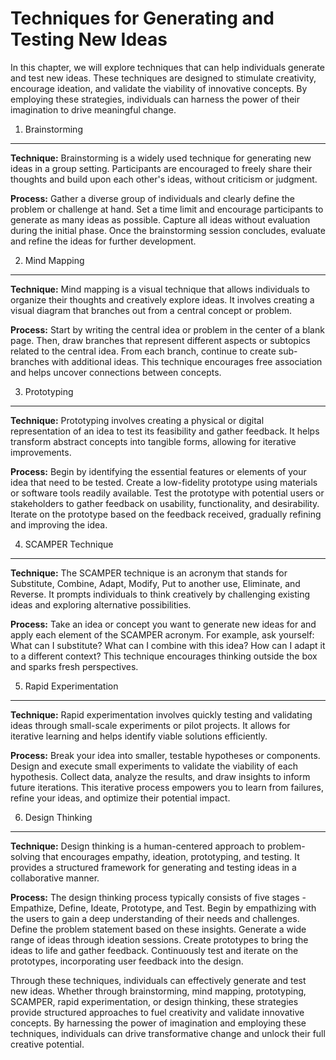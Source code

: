 Techniques for Generating and Testing New Ideas
===========================================================

In this chapter, we will explore techniques that can help individuals generate and test new ideas. These techniques are designed to stimulate creativity, encourage ideation, and validate the viability of innovative concepts. By employing these strategies, individuals can harness the power of their imagination to drive meaningful change.

1. Brainstorming
----------------

**Technique:** Brainstorming is a widely used technique for generating new ideas in a group setting. Participants are encouraged to freely share their thoughts and build upon each other's ideas, without criticism or judgment.

**Process:** Gather a diverse group of individuals and clearly define the problem or challenge at hand. Set a time limit and encourage participants to generate as many ideas as possible. Capture all ideas without evaluation during the initial phase. Once the brainstorming session concludes, evaluate and refine the ideas for further development.

2. Mind Mapping
---------------

**Technique:** Mind mapping is a visual technique that allows individuals to organize their thoughts and creatively explore ideas. It involves creating a visual diagram that branches out from a central concept or problem.

**Process:** Start by writing the central idea or problem in the center of a blank page. Then, draw branches that represent different aspects or subtopics related to the central idea. From each branch, continue to create sub-branches with additional ideas. This technique encourages free association and helps uncover connections between concepts.

3. Prototyping
--------------

**Technique:** Prototyping involves creating a physical or digital representation of an idea to test its feasibility and gather feedback. It helps transform abstract concepts into tangible forms, allowing for iterative improvements.

**Process:** Begin by identifying the essential features or elements of your idea that need to be tested. Create a low-fidelity prototype using materials or software tools readily available. Test the prototype with potential users or stakeholders to gather feedback on usability, functionality, and desirability. Iterate on the prototype based on the feedback received, gradually refining and improving the idea.

4. SCAMPER Technique
--------------------

**Technique:** The SCAMPER technique is an acronym that stands for Substitute, Combine, Adapt, Modify, Put to another use, Eliminate, and Reverse. It prompts individuals to think creatively by challenging existing ideas and exploring alternative possibilities.

**Process:** Take an idea or concept you want to generate new ideas for and apply each element of the SCAMPER acronym. For example, ask yourself: What can I substitute? What can I combine with this idea? How can I adapt it to a different context? This technique encourages thinking outside the box and sparks fresh perspectives.

5. Rapid Experimentation
------------------------

**Technique:** Rapid experimentation involves quickly testing and validating ideas through small-scale experiments or pilot projects. It allows for iterative learning and helps identify viable solutions efficiently.

**Process:** Break your idea into smaller, testable hypotheses or components. Design and execute small experiments to validate the viability of each hypothesis. Collect data, analyze the results, and draw insights to inform future iterations. This iterative process empowers you to learn from failures, refine your ideas, and optimize their potential impact.

6. Design Thinking
------------------

**Technique:** Design thinking is a human-centered approach to problem-solving that encourages empathy, ideation, prototyping, and testing. It provides a structured framework for generating and testing ideas in a collaborative manner.

**Process:** The design thinking process typically consists of five stages - Empathize, Define, Ideate, Prototype, and Test. Begin by empathizing with the users to gain a deep understanding of their needs and challenges. Define the problem statement based on these insights. Generate a wide range of ideas through ideation sessions. Create prototypes to bring the ideas to life and gather feedback. Continuously test and iterate on the prototypes, incorporating user feedback into the design.

Through these techniques, individuals can effectively generate and test new ideas. Whether through brainstorming, mind mapping, prototyping, SCAMPER, rapid experimentation, or design thinking, these strategies provide structured approaches to fuel creativity and validate innovative concepts. By harnessing the power of imagination and employing these techniques, individuals can drive transformative change and unlock their full creative potential.

